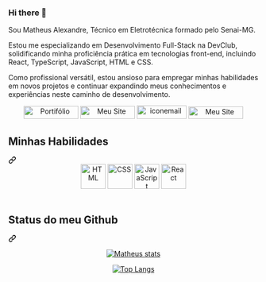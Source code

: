 ### Hi there 👋

Sou Matheus Alexandre, Técnico em Eletrotécnica formado pelo Senai-MG.

Estou me especializando em Desenvolvimento Full-Stack na DevClub, solidificando minha proficiência prática em tecnologias front-end, incluindo React, TypeScript, JavaScript, HTML e CSS.


Como profissional versátil, estou ansioso para empregar minhas habilidades em novos projetos e continuar expandindo meus conhecimentos e experiências neste caminho de desenvolvimento.
<br>

<div align="center" dir="auto">
<a href="https://api.whatsapp.com/send/?phone=5531996500563&amp;text&amp;type=phone_number&amp;app_absent=0" rel="nofollow" target="_blank"><img src="https://camo.githubusercontent.com/bd8936fd96d865e84b2615fa65d534024a35549c61ed0e04c0cfedca4d34c475/68747470733a2f2f696d672e736869656c64732e696f2f62616467652f57686174734170702d3235443336363f7374796c653d666f722d7468652d6261646765266c6f676f3d7768617473617070266c6f676f436f6c6f723d7768697465" title="Meu Site" alt=" Portifólio" width="110" height="26" data-canonical-src="https://img.shields.io/badge/WhatsApp-25D366?style=for-the-badge&amp;logo=whatsapp&amp;logoColor=white" style="max-width: 100%;"></a>  <a href="https://www.linkedin.com/in/matheus-alexandre-597681282/" rel="nofollow"><img src="https://camo.githubusercontent.com/591c02e8ff595d43e0b35b1b29aed639a7154b959cd8f8c854b9e176d885b094/68747470733a2f2f696d672e736869656c64732e696f2f62616467652f4c696e6b6564496e2d3030373742353f7374796c653d666f722d7468652d6261646765266c6f676f3d6c696e6b6564696e266c6f676f436f6c6f723d7768697465" title="Meu Site Portifólio" alt="Meu Site " width="110" height="26" data-canonical-src="https://img.shields.io/badge/LinkedIn-0077B5?style=for-the-badge&amp;logo=linkedin&amp;logoColor=white" style="max-width: 100%;"></a> <a href="mailto:matheusalexdre1@outlook.com"><img src="https://camo.githubusercontent.com/9a035ca11f55453a62464c8ec15d23b0514ad6cf8337ee325fac6671e85a377c/68747470733a2f2f696d672e736869656c64732e696f2f62616467652f2d456d61696c2d3030303f7374796c653d666f722d7468652d6261646765266c6f676f3d6d6963726f736f66742d6f75746c6f6f6b266c6f676f436f6c6f723d303037424646" alt="iconemail" width="100" height="27" data-canonical-src="https://img.shields.io/badge/-Email-000?style=for-the-badge&amp;logo=microsoft-outlook&amp;logoColor=007BFF" style="max-width: 100%;"></a>
 <a href="https://www.instagram.com/mattheuss_alexandre/" rel="nofollow"><img src="https://camo.githubusercontent.com/25086f56cd45be5a899ae3feff86e2002bbd656fa569b666d2dd828b538fc9e3/68747470733a2f2f696d672e736869656c64732e696f2f62616467652f496e7374616772616d2d4534343035463f7374796c653d666f722d7468652d6261646765266c6f676f3d696e7374616772616d266c6f676f436f6c6f723d7768697465" title="Meu Site Portifólio" alt="Meu Site" width="110" height="25" data-canonical-src="https://img.shields.io/badge/Instagram-E4405F?style=for-the-badge&amp;logo=instagram&amp;logoColor=white" style="max-width: 100%;"></a>

</div>


<div class="markdown-heading" dir="auto"><h2 class="heading-element" dir="auto">Minhas Habilidades</h2><a id="user-content-minhas-techs-skills" class="anchor" aria-label="Permalink: Minhas Tech's Skills" href="#minhas-techs-skills"><svg class="octicon octicon-link" viewBox="0 0 16 16" version="1.1" width="16" height="16" aria-hidden="true"><path d="m7.775 3.275 1.25-1.25a3.5 3.5 0 1 1 4.95 4.95l-2.5 2.5a3.5 3.5 0 0 1-4.95 0 .751.751 0 0 1 .018-1.042.751.751 0 0 1 1.042-.018 1.998 1.998 0 0 0 2.83 0l2.5-2.5a2.002 2.002 0 0 0-2.83-2.83l-1.25 1.25a.751.751 0 0 1-1.042-.018.751.751 0 0 1-.018-1.042Zm-4.69 9.64a1.998 1.998 0 0 0 2.83 0l1.25-1.25a.751.751 0 0 1 1.042.018.751.751 0 0 1 .018 1.042l-1.25 1.25a3.5 3.5 0 1 1-4.95-4.95l2.5-2.5a3.5 3.5 0 0 1 4.95 0 .751.751 0 0 1-.018 1.042.751.751 0 0 1-1.042.018 1.998 1.998 0 0 0-2.83 0l-2.5 2.5a1.998 1.998 0 0 0 0 2.83Z"></path></svg></a></div>
<div align="center" dir="auto">
  <a target="_blank" rel="noopener noreferrer nofollow" href="https://camo.githubusercontent.com/2febc0c34ff3bc4c4ab03c7f3ddf061527ac4a1c9c87f8564e51fc8a54d6374f/68747470733a2f2f63646e2e6a7364656c6976722e6e65742f67682f64657669636f6e732f64657669636f6e406c61746573742f69636f6e732f68746d6c352f68746d6c352d6f726967696e616c2e737667"><img src="https://camo.githubusercontent.com/2febc0c34ff3bc4c4ab03c7f3ddf061527ac4a1c9c87f8564e51fc8a54d6374f/68747470733a2f2f63646e2e6a7364656c6976722e6e65742f67682f64657669636f6e732f64657669636f6e406c61746573742f69636f6e732f68746d6c352f68746d6c352d6f726967696e616c2e737667" title="HTML5" alt="HTML" width="50" height="50" data-canonical-src="https://cdn.jsdelivr.net/gh/devicons/devicon@latest/icons/html5/html5-original.svg" style="max-width: 100%;"></a> 
  <a target="_blank" rel="noopener noreferrer nofollow" href="https://camo.githubusercontent.com/fc6bd432d23a709cd7fed32d5dde8beb726b8664404bc63331d5fec87ae0ce7a/68747470733a2f2f63646e2e6a7364656c6976722e6e65742f67682f64657669636f6e732f64657669636f6e406c61746573742f69636f6e732f637373332f637373332d6f726967696e616c2e737667"><img src="https://camo.githubusercontent.com/fc6bd432d23a709cd7fed32d5dde8beb726b8664404bc63331d5fec87ae0ce7a/68747470733a2f2f63646e2e6a7364656c6976722e6e65742f67682f64657669636f6e732f64657669636f6e406c61746573742f69636f6e732f637373332f637373332d6f726967696e616c2e737667" title="CSS3" alt="CSS" width="50" height="50" data-canonical-src="https://cdn.jsdelivr.net/gh/devicons/devicon@latest/icons/css3/css3-original.svg" style="max-width: 100%;"></a>  <a target="_blank" rel="noopener noreferrer nofollow" href="https://camo.githubusercontent.com/04415640a09976c43481819a817157acd8ce8cb55fc88bf935c494710b4a6762/68747470733a2f2f63646e2e6a7364656c6976722e6e65742f67682f64657669636f6e732f64657669636f6e406c61746573742f69636f6e732f6a6176617363726970742f6a6176617363726970742d6f726967696e616c2e737667"><img src="https://camo.githubusercontent.com/04415640a09976c43481819a817157acd8ce8cb55fc88bf935c494710b4a6762/68747470733a2f2f63646e2e6a7364656c6976722e6e65742f67682f64657669636f6e732f64657669636f6e406c61746573742f69636f6e732f6a6176617363726970742f6a6176617363726970742d6f726967696e616c2e737667" title="JavaScript" alt="JavaScript" width="50" height="50" data-canonical-src="https://cdn.jsdelivr.net/gh/devicons/devicon@latest/icons/javascript/javascript-original.svg" style="max-width: 100%;"></a>   
  <a target="_blank" rel="noopener noreferrer nofollow" href="https://camo.githubusercontent.com/c8fada00fabc110a5651fd489a98277b0c005a709d69c9dcc1ab3d8bde074510/68747470733a2f2f63646e2e6a7364656c6976722e6e65742f67682f64657669636f6e732f64657669636f6e406c61746573742f69636f6e732f72656163742f72656163742d6f726967696e616c2e737667"><img src="https://camo.githubusercontent.com/c8fada00fabc110a5651fd489a98277b0c005a709d69c9dcc1ab3d8bde074510/68747470733a2f2f63646e2e6a7364656c6976722e6e65742f67682f64657669636f6e732f64657669636f6e406c61746573742f69636f6e732f72656163742f72656163742d6f726967696e616c2e737667" title="React" alt="React" width="50" height="50" data-canonical-src="https://cdn.jsdelivr.net/gh/devicons/devicon@latest/icons/react/react-original.svg" style="max-width: 100%;"></a> 
  
  
</div>
<br>

<div class="markdown-heading" dir="auto">
 <h2 class="heading-element" dir="auto">Status do meu Github</h2><a id="user-content-status-do-meu-github" class="anchor" aria-label="Permalink: Status do meu Github" href="#status-do-meu-github"><svg class="octicon octicon-link" viewBox="0 0 16 16" version="1.1" width="16" height="16" aria-hidden="true"><path d="m7.775 3.275 1.25-1.25a3.5 3.5 0 1 1 4.95 4.95l-2.5 2.5a3.5 3.5 0 0 1-4.95 0 .751.751 0 0 1 .018-1.042.751.751 0 0 1 1.042-.018 1.998 1.998 0 0 0 2.83 0l2.5-2.5a2.002 2.002 0 0 0-2.83-2.83l-1.25 1.25a.751.751 0 0 1-1.042-.018.751.751 0 0 1-.018-1.042Zm-4.69 9.64a1.998 1.998 0 0 0 2.83 0l1.25-1.25a.751.751 0 0 1 1.042.018.751.751 0 0 1 .018 1.042l-1.25 1.25a3.5 3.5 0 1 1-4.95-4.95l2.5-2.5a3.5 3.5 0 0 1 4.95 0 .751.751 0 0 1-.018 1.042.751.751 0 0 1-1.042.018 1.998 1.998 0 0 0-2.83 0l-2.5 2.5a1.998 1.998 0 0 0 0 2.83Z"></path></svg></a></div>

<div align="center" dir="auto">
  
[![Matheus stats](https://github-readme-stats.vercel.app/api?username=MatheusAlexandre20)](https://github.com/anuraghazra/github-readme-stats)

</div>

<div align="center" dir="auto">

[![Top Langs](https://github-readme-stats.vercel.app/api/top-langs/?username=MatheusAlexandre20)](https://github.com/anuraghazra/github-readme-stats)
</div>
